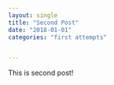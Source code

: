 ```yaml
---
layout: single
title: "Second Post"
date: "2018-01-01"
categories: "first attempts"


---
```


This is second post!

